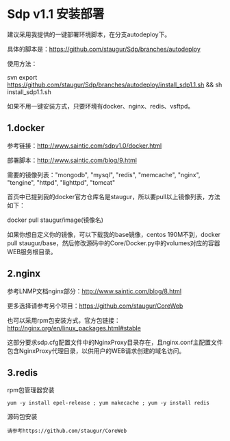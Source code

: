 # Sdp v1.1 安装部署

建议采用我提供的一键部署环境脚本，在分支autodeploy下。

具体的脚本是：https://github.com/staugur/Sdp/branches/autodeploy

使用方法：

svn export https://github.com/staugur/Sdp/branches/autodeploy/install_sdp1.1.sh && sh install_sdp1.1.sh

如果不用一键安装方式，只要环境有docker、nginx、redis、vsftpd。

## 1.docker

参考链接：http://www.saintic.com/sdpv1.0/docker.html

部署脚本：http://www.saintic.com/blog/9.html

需要的镜像列表："mongodb", "mysql", "redis", "memcache", "nginx", "tengine", "httpd", "lighttpd", "tomcat"

首页中已提到我的docker官方仓库名是staugur，所以要pull以上镜像列表，方法如下：

docker pull staugur/image(镜像名)

如果你想自定义你的镜像，可以下载我的base镜像，centos 190M不到，docker pull staugur/base，然后修改源码中的Core/Docker.py中的volumes对应的容器WEB服务根目录。



## 2.nginx

参考LNMP文档nginx部分：http://www.saintic.com/blog/8.html

更多选择请参考另个项目：https://github.com/staugur/CoreWeb

也可以采用rpm包安装方式，官方包链接：http://nginx.org/en/linux_packages.html#stable

这部分要求sdp.cfg配置文件中的NginxProxy目录存在，且nginx.conf主配置文件包含NginxProxy代理目录，以供用户的WEB请求创建的域名访问。



## 3.redis

rpm包管理器安装

```yum -y install epel-release ; yum makecache ; yum -y install redis```

源码包安装

```请参考https://github.com/staugur/CoreWeb```

